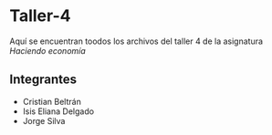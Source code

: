 # Taller-4
Aquí se encuentran toodos los archivos del taller 4 de la asignatura *Haciendo economía*
## Integrantes
- Cristian Beltrán
- Isis Eliana Delgado
- Jorge Silva

